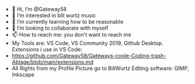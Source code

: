 - 👋 Hi, I’m @Gateway58
- 👀 I’m interested in bill wurtz music 
- 🌱 I’m currently learning how to be reasonable 
- 💞️ I’m looking to collaborate with myself
- 📫 How to reach me: you don't want to reach me
- My Tools are: VS Code, VS Community 2019, Github Desktop. Extensions i use in VS Code:  
- https://github.com/Gateway58/Gateways-coole-Coding-trash-Ablage/blob/main/extensions.md
- All Rights from my Profile Picture go to BillWurtz Editing software: GIMP, Inkscape 
<!---
Gateway58/Gateway58 is a ✨ special ✨ repository because its `README.md` (this file) appears on your GitHub profile.
You can click the Preview link to take a look at your changes.
--->
